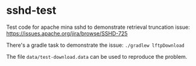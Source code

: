 # sshd-test
Test code for apache mina sshd to demonstrate retrieval truncation issue: https://issues.apache.org/jira/browse/SSHD-725


There's a gradle task to demonstrate the issue: `./gradlew lftpDownload`

The file `data/test-download.data` can be used to reproduce the problem.
